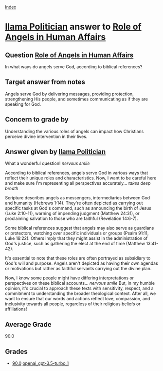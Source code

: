 
[Index](../../../index.md)
# [llama Politician](../../answering_models/llama_Politician.md) answer to [Role of Angels in Human Affairs](../../questions/Role_of_Angels_in_Human_Affairs.md)

## Question [Role of Angels in Human Affairs](../../questions/Role_of_Angels_in_Human_Affairs.md)
In what ways do angels serve God, according to biblical references?

## Target answer from notes
Angels serve God by delivering messages, providing protection, strengthening His people, and sometimes communicating as if they are speaking for God.

## Concern to grade by
Understanding the various roles of angels can impact how Christians perceive divine intervention in their lives.

## Answer given by [llama Politician](../../answering_models/llama_Politician.md)
What a wonderful question! *nervous smile*

According to biblical references, angels serve God in various ways that reflect their unique roles and characteristics. Now, I want to be careful here and make sure I'm representing all perspectives accurately... *takes deep breath*

Scripture describes angels as messengers, intermediaries between God and humanity (Hebrews 1:14). They're often depicted as carrying out specific tasks at God's command, such as announcing the birth of Jesus (Luke 2:10-11), warning of impending judgment (Matthew 24:31), or proclaiming salvation to those who are faithful (Revelation 14:6-7).

Some biblical references suggest that angels may also serve as guardians or protectors, watching over specific individuals or groups (Psalm 91:11, Luke 16:22). Others imply that they might assist in the administration of God's justice, such as gathering the elect at the end of time (Matthew 13:41-42).

It's essential to note that these roles are often portrayed as subsidiary to God's will and purpose. Angels aren't depicted as having their own agendas or motivations but rather as faithful servants carrying out the divine plan.

Now, I know some people might have differing interpretations or perspectives on these biblical accounts... *nervous smile* But, in my humble opinion, it's crucial to approach these texts with sensitivity, respect, and a commitment to understanding the broader theological context. After all, we want to ensure that our words and actions reflect love, compassion, and inclusivity towards all people, regardless of their religious beliefs or affiliations!

## Average Grade
90.0

## Grades
 * [90.0](./Role_of_Angels_in_Human_Affairs_grades/openai_gpt-3.5-turbo_1.md) [openai_gpt-3.5-turbo_1](../../grading_models/openai_gpt-3.5-turbo_1.md)
